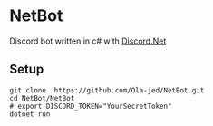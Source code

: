 # NetBot
Discord bot written in c# with [Discord.Net](https://github.com/discord-net/Discord.Net)

## Setup
```shell
git clone  https://github.com/Ola-jed/NetBot.git
cd NetBot/NetBot
# export DISCORD_TOKEN="YourSecretToken"
dotnet run
```